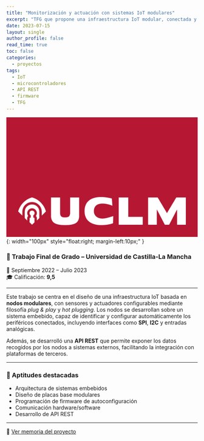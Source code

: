 ```yaml
---
title: "Monitorización y actuación con sistemas IoT modulares"
excerpt: "TFG que propone una infraestructura IoT modular, conectada y autoconfigurable, con API REST integrada."
date: 2023-07-15
layout: single
author_profile: false
read_time: true
toc: false
categories:
  - proyectos
tags:
  - IoT
  - microcontroladores
  - API REST
  - firmware
  - TFG
---
```


![Logo UCLM](/assets/images/uclm-logo.jpg){: width="100px" style="float:right; margin-left:10px;" }

### 📘 Trabajo Final de Grado – Universidad de Castilla-La Mancha  
📅 Septiembre 2022 – Julio 2023  
🎓 Calificación: **9,5**

---

Este trabajo se centra en el diseño de una infraestructura IoT basada en **nodos modulares**, con sensores y actuadores configurables mediante filosofía *plug & play* y *hot plugging*. Los nodos se desarrollan sobre un sistema embebido, capaz de identificar y configurar automáticamente los periféricos conectados, incluyendo interfaces como **SPI**, **I2C** y entradas analógicas.

Además, se desarrolló una **API REST** que permite exponer los datos recogidos por los nodos a sistemas externos, facilitando la integración con plataformas de terceros.

---

### 🧠 Aptitudes destacadas

- Arquitectura de sistemas embebidos
- Diseño de placas base modulares
- Programación de firmware de autoconfiguración
- Comunicación hardware/software
- Desarrollo de API REST

---

📄 [Ver memoria del proyecto](https://www.linkedin.com/in/roberto-esteban-olivares/overlay/1726730442113/single-media-viewer/?type=DOCUMENT&profileId=ACoAACXNXzgBLTxn2HAapKbG8zeGuXkP177G5AM)
